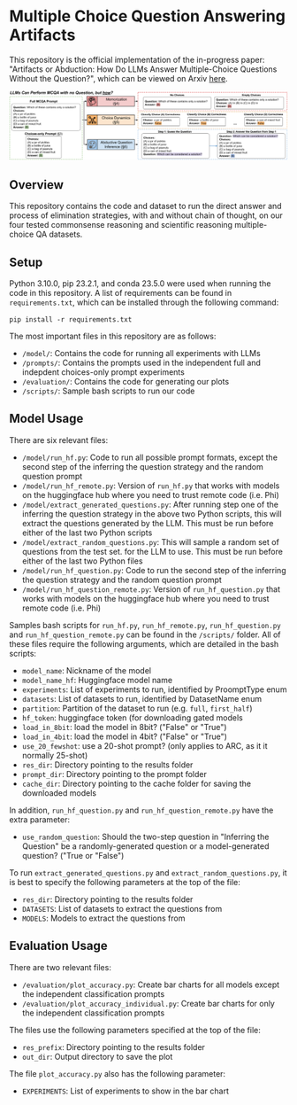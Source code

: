 # Multiple Choice Question Answering Artifacts

This repository is the official implementation of the in-progress paper: "Artifacts or Abduction: How Do LLMs Answer Multiple-Choice Questions Without the Question?", which can be viewed on Arxiv [here](https://arxiv.org/abs/2402.12483).

<p align="center">
  <img src="/images/figure.png"></img>
</p>

## Overview

This repository contains the code and dataset to run the direct answer and process of elimination strategies, with and without chain of thought, on our four tested commonsense reasoning and scientific reasoning multiple-choice QA datasets.

## Setup

Python 3.10.0, pip 23.2.1, and conda 23.5.0 were used when running the code in this repository. A list of requirements can be found in `requirements.txt`, which can be installed through the following command:
```
pip install -r requirements.txt 
```

The most important files in this repository are as follows:
* `/model/`: Contains the code for running all experiments with LLMs
* `/prompts/`: Contains the prompts used in the independent full and indepdent choices-only prompt experiments
* `/evaluation/`: Contains the code for generating our plots
* `/scripts/`: Sample bash scripts to run our code

## Model Usage

There are six relevant files:
* `/model/run_hf.py`: Code to run all possible prompt formats, except the second step of the inferring the question strategy and the random question prompt
* `/model/run_hf_remote.py`: Version of `run_hf.py` that works with models on the huggingface hub where you need to trust remote code (i.e. Phi)
* `/model/extract_generated_questions.py`: After running step one of the inferring the question strategy in the above two Python scripts, this will extract the questions generated by the LLM. This must be run before either of the last two Python scripts
* `/model/extract_random_questions.py`: This will sample a random set of questions from the test set. for the LLM to use. This must be run before either of the last two Python files
* `/model/run_hf_question.py`: Code to run the second step of the inferring the question strategy and the random question prompt
* `/model/run_hf_question_remote.py`: Version of `run_hf_question.py` that works with models on the huggingface hub where you need to trust remote code (i.e. Phi)

Samples bash scripts for `run_hf.py`, `run_hf_remote.py`, `run_hf_question.py` and `run_hf_question_remote.py` can be found in the `/scripts/` folder. All of these files require the following arguments, which are detailed in the bash scripts:
- `model_name`: Nickname of the model
- `model_name_hf`: Huggingface model name
- `experiments`: List of experiments to run, identified by ProomptType enum
- `datasets`: List of datasets to run, identified by DatasetName enum
- `partition`: Partition of the dataset to run (e.g. `full`, `first_half`)
- `hf_token`:  huggingface token (for downloading gated models
- `load_in_8bit`: load the model in 8bit? ("False" or "True")
- `load_in_4bit`: load the model in 4bit? ("False" or "True")
- `use_20_fewshot`: use a 20-shot prompt? (only applies to ARC, as it it normally 25-shot)
- `res_dir`: Directory pointing to the results folder
- `prompt_dir`: Directory pointing to the prompt folder
- `cache_dir`: Directory pointing to the cache folder for saving the downloaded models

In addition, `run_hf_question.py` and `run_hf_question_remote.py` have the extra parameter:
- `use_random_question`: Should the two-step question in "Inferring the Question" be a randomly-generated question or a model-generated question? ("True or "False")

To run `extract_generated_questions.py` and `extract_random_questions.py`, it is best to specify the following parameters at the top of the file:
- `res_dir`: Directory pointing to the results folder
- `DATASETS`: List of datasets to extract the questions from
- `MODELS`: Models to extract the questions from

## Evaluation Usage

There are two relevant files:
* `/evaluation/plot_accuracy.py`: Create bar charts for all models except the independent classification prompts
* `/evaluation/plot_accuracy_individual.py`: Create bar charts for only the independent classification prompts

The files use the following parameters specified at the top of the file:
- `res_prefix`: Directory pointing to the results folder
- `out_dir`: Output directory to save the plot

The file `plot_accuracy.py` also has the following parameter:
- `EXPERIMENTS`: List of experiments to show in the bar chart
